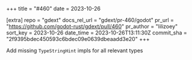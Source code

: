 +++
title = "#460"
date = 2023-10-26

[extra]
repo = "gdext"
docs_rel_url = "gdext/pr-460/godot"
pr_url = "https://github.com/godot-rust/gdext/pull/460"
pr_author = "lilizoey"
sort_key = 2023-10-26
date_time = 2023-10-26T13:11:30Z
commit_sha = "2f9395bdec450593c6bdec09e0639dbeaadd3e20"
+++

Add missing `TypeStringHint` impls for all relevant types
